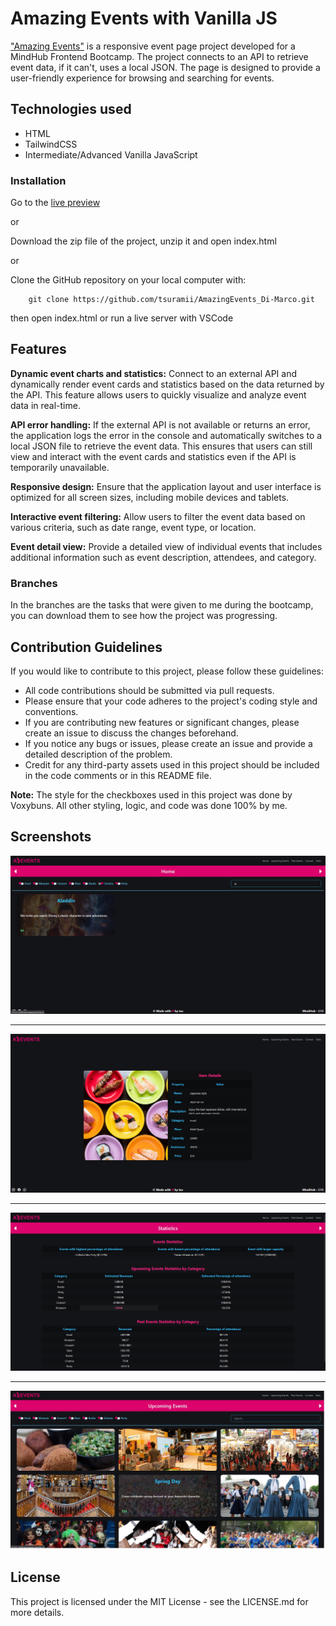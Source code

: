 # Amazing Events with Vanilla JS

["Amazing Events"](https://tsuramii.github.io/AmazingEvents_Di-Marco/html/index.html) is a responsive event page project developed for a MindHub Frontend Bootcamp. The project connects to an API to retrieve event data, if it can't, uses a local JSON.
The page is designed to provide a user-friendly experience for browsing and searching for events.

## Technologies used

* HTML
* TailwindCSS
* Intermediate/Advanced Vanilla JavaScript

### Installation

Go to the [live preview](https://tsuramii.github.io/AmazingEvents_Di-Marco/html/index.html)

or

Download the zip file of the project, unzip it and open index.html

or  

Clone the GitHub repository on your local computer with:

```
    git clone https://github.com/tsuramii/AmazingEvents_Di-Marco.git 
```

then open index.html or run a live server with VSCode

## Features

**Dynamic event charts and statistics:** Connect to an external API and dynamically render event cards and statistics based on the data returned by the API. This feature allows users to quickly visualize and analyze event data in real-time.

**API error handling:** If the external API is not available or returns an error, the application logs the error in the console and automatically switches to a local JSON file to retrieve the event data. This ensures that users can still view and interact with the event cards and statistics even if the API is temporarily unavailable.

**Responsive design:** Ensure that the application layout and user interface is optimized for all screen sizes, including mobile devices and tablets.

**Interactive event filtering:** Allow users to filter the event data based on various criteria, such as date range, event type, or location.

**Event detail view:** Provide a detailed view of individual events that includes additional information such as event description, attendees, and category.

### Branches

In the branches are the tasks that were given to me during the bootcamp,
you can download them to see how the project was progressing.

## Contribution Guidelines

If you would like to contribute to this project, please follow these guidelines:

* All code contributions should be submitted via pull requests.
* Please ensure that your code adheres to the project's coding style and conventions.
* If you are contributing new features or significant changes, please create an issue to discuss the changes beforehand.
* If you notice any bugs or issues, please create an issue and provide a detailed description of the problem.
* Credit for any third-party assets used in this project should be included in the code comments or in this README file.

**Note:** The style for the checkboxes used in this project was done by Voxybuns. All other styling, logic, and code was done 100% by me.

## Screenshots

![first screenshot](assets/screenshots/screenshot1.jpg)

***

![second screenshot](assets/screenshots/screenshot2.jpg)

***

![third screenshot](assets/screenshots/screenshot3.jpg)

***

![fourth screenshot](assets/screenshots/screenshot4.jpg)

## License

This project is licensed under the MIT License - see the LICENSE.md for more details.
